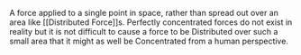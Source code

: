 A force applied to a single point in space, rather than spread out over an area like [[Distributed Force]]s.
Perfectly concentrated forces do not exist in reality but it is not difficult to cause a force to be Distributed over such a small area that it might as well be Concentrated from a human perspective.
